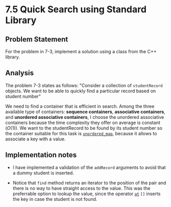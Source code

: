 # 7.5 Quick Search using Standard Library

## Problem Statement

For the problem in 7-3, implement a solution using a class from the C++ library.

## Analysis

The problem 7-3 states as follows: "Consider a collection of `studentRecord`
objects. We want to be able to quickly find a particular record based on
student number"

We need to find a container that is efficient in search. Among the three
available type of containers: **sequence containers**, **associative
containers**, and **unordered associative containers**, I choose the unordered
associative containers because the time complexity they offer on average is
constant ($O(1)$). We want to the studentRecord to be found by its student
number so the container suitable for this task is [`unordered_map`][um],
because it allows to associate a key with a value.

## Implementation notes

- I have implemented a validation of the `addRecord` arguments to avoid that a
dummy student is inserted.

- Notice that `find` method returns an iterator to the position of the pair and
there is no way to have straight access to the value. This was the preferrable
option to lookup the value, since the operator [`at`][subscript] `[]` inserts
the key in case the student is not found.

[subscript]:(https://en.cppreference.com/w/cpp/container/unordered_map/operator_at)
[um]:(https://en.cppreference.com/w/cpp/container/unordered_map)
